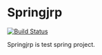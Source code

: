 # Springjrp

[![Build Status](https://travis-ci.org/joemccann/dillinger.svg?branch=master)](https://travis-ci.org/joemccann/dillinger)

Springjrp is test spring project.
